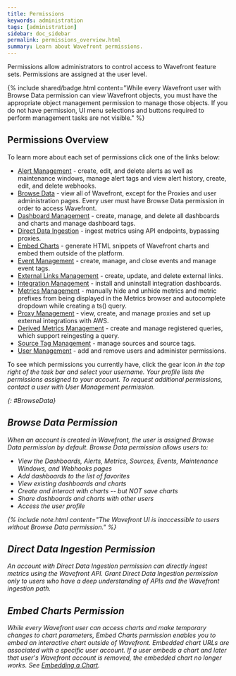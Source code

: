 ```yaml
---
title: Permissions
keywords: administration
tags: [administration]
sidebar: doc_sidebar
permalink: permissions_overview.html
summary: Learn about Wavefront permissions.
---
```


Permissions allow administrators to control access to Wavefront feature sets. Permissions are assigned at the user level.

{% include shared/badge.html content="While every Wavefront user with Browse Data permission can view Wavefront objects, you must have the appropriate object management permission to manage those objects. If you do not have permission, UI menu selections and buttons required to perform management tasks are not visible." %}

## Permissions Overview

To learn more about each set of permissions click one of the links below:

- [Alert Management](alerts.html) - create, edit, and delete alerts as well as maintenance windows, manage alert tags and view alert history, create, edit, and delete webhooks.
- [Browse Data](#BrowseData) - view all of Wavefront, except for the Proxies and user administration pages. Every user must have Browse Data permission in order to access Wavefront.
- [Dashboard Management](dashboards_managing.html) - create, manage, and delete all dashboards and charts and manage dashboard tags.
- [Direct Data Ingestion](direct_ingestion.html) - ingest metrics using API endpoints, bypassing proxies.
- [Embed Charts](charts_embedding.html) - generate HTML snippets of Wavefront charts and embed them outside of the platform.
- [Event Management](events.html) - create, manage, and close events and manage event tags.
- [External Links Management](external_links_managing.html) - create, update, and delete external links.
- [Integration Management](integrations.html) - install and uninstall integration dashboards.
- [Metrics Management](metrics_managing.html) - manually hide and unhide metrics and metric prefixes from being displayed in the Metrics browser and autocomplete dropdown while creating a ts() query.
- [Proxy Management](proxies_installing.html#managing-proxy-services) - view, create, and manage proxies and set up external integrations with AWS.
- [Derived Metrics Management](derived_metrics.html) - create and manage registered queries, which support reingesting a query.
- [Source Tag Management](sources_managing.html) - manage sources and source tags.
- [User Management](users_managing.html) - add and remove users and administer permissions.

To see which permissions you currently have, click the gear icon <i class="fa fa-cog"/> in the top right of the task bar and select your username. Your profile lists the permissions assigned to your account. To request additional permissions, contact a user with User Management permission.

{: #BrowseData}
## Browse Data Permission

When an account is created in Wavefront, the user is assigned Browse Data permission by default. Browse Data permission allows users to:

- View the Dashboards, Alerts, Metrics, Sources, Events, Maintenance Windows, and Webhooks pages
- Add dashboards to the list of favorites
- View existing dashboards and charts
- Create and interact with charts -- but NOT save charts
- Share dashboards and charts with other users
- Access the user profile

{% include note.html content="The Wavefront UI is inaccessible to users without Browse Data permission." %}

## Direct Data Ingestion Permission

An account with Direct Data Ingestion permission can directly ingest metrics using the Wavefront API. Grant Direct Data Ingestion permission only to users who have a deep understanding of APIs and the Wavefront ingestion path.

## Embed Charts Permission

While every Wavefront user can access charts and make temporary changes to chart parameters, Embed Charts permission enables you to embed an interactive chart outside of Wavefront. Embedded chart URLs are associated with a specific user account. If a user embeds a chart and later that user's Wavefront account is removed, the embedded chart no longer works. See [Embedding a Chart](charts_embedding.html).
